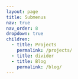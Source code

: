 ```yaml
---
layout: page
title: Submenus
nav: true
nav_order: 8
dropdown: true
children:
  - title: Projects
    permalink: /projects/
  - title: divider
  - title: Blog
    permalink: /blog/
---
```


